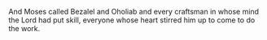 And Moses called Bezalel and Oholiab and every craftsman in whose mind the Lord had put skill, everyone whose heart stirred him up to come to do the work.
